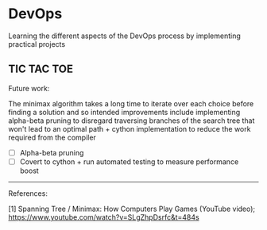 # DevOps
Learning the different aspects of the DevOps process by implementing practical projects


TIC TAC TOE
------------------------------------------------------------------------------------------------------------------------------------------------------
Future work:

The minimax algorithm takes a long time to iterate over each choice before finding a solution and so intended improvements include implementing alpha-beta pruning to disregard traversing branches of the search tree that won't lead to an optimal path + cython implementation to reduce the work required from the compiler

- [ ] Alpha-beta pruning
- [ ] Covert to cython + run automated testing to measure performance boost
------------------------------------------------------------------------------------------------------------------------------------------------------

References:

[1] Spanning Tree / Minimax: How Computers Play Games (YouTube video); https://www.youtube.com/watch?v=SLgZhpDsrfc&t=484s
